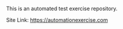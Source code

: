 This is an automated test exercise repository.           



Site Link: https://automationexercise.com
